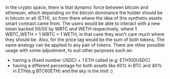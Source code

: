 in the crypto space, there is that dynamic force between bitcoin and ethereum, which depending on the bitcoin dominance the holder should be in bitcoin or alt (ETH), so from there where the idea of this synthetix assets smart contract came from. The users would be able to interact with a new token backed 50/50 by WBTC and WETH respectively, where 1 WBTC_WETH = 1 WBTC + 1 WETH, in that case they won't care much where they should be. 
Also, for the price tag would be the sum of both tokens. The same analogy can be applied to any pair of tokens.
There are other possible usage with some adjustment, to suit other purposes such as:
- having a (fixed number USDC) + 1 ETH called (e.g: ETH100USDC)
- having a different percentage for both assets like 60% in BTC and 40% in ETH(e.g BTC60ETH)
and the sky is the limit :)